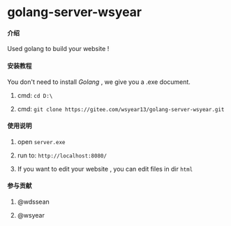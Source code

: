 # golang-server-wsyear

#### 介绍
Used golang to build your website !

#### 安装教程
You don't need to install $Golang$ , we give you a .exe document.

1. cmd: `cd D:\`

2. cmd: `git clone https://gitee.com/wsyear13/golang-server-wsyear.git` 

#### 使用说明

1. open `server.exe`

2. run to: `http://localhost:8080/`

3. If you want to edit your website , you can edit files in dir `html`

#### 参与贡献

1. @wdssean 

2. @wsyear 